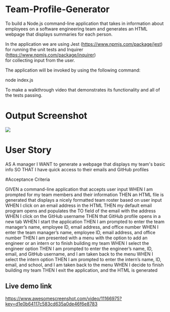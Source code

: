 # Team-Profile-Generator

To build a Node.js command-line application that takes in information about employees 
on a software engineering team and generates an HTML webpage that displays summaries for each person.

In the application we are using Jest (https://www.npmjs.com/package/jest)  
for running the unit tests and Inquirer (https://www.npmjs.com/package/inquirer)  
for collecting input from the user. 

The application will be invoked by using the following command:

node index.js

To make a walkthrough video that demonstrates its functionality and all of the tests passing. 

# Output Screenshot

<img src="./assets/screenshot.png">

# User Story

AS A manager
I WANT to generate a webpage that displays my team's basic info
SO THAT I have quick access to their emails and GitHub profiles

#Acceptance Criteria

GIVEN a command-line application that accepts user input
WHEN I am prompted for my team members and their information
THEN an HTML file is generated that displays a nicely formatted team roster based on user input
WHEN I click on an email address in the HTML
THEN my default email program opens and populates the TO field of the email with the address
WHEN I click on the GitHub username
THEN that GitHub profile opens in a new tab
WHEN I start the application
THEN I am prompted to enter the team manager’s name, employee ID, email address, and office number
WHEN I enter the team manager’s name, employee ID, email address, and office number
THEN I am presented with a menu with the option to add an engineer or an intern or to finish building my team
WHEN I select the engineer option
THEN I am prompted to enter the engineer’s name, ID, email, and GitHub username, and I am taken back to the menu
WHEN I select the intern option
THEN I am prompted to enter the intern’s name, ID, email, and school, and I am taken back to the menu
WHEN I decide to finish building my team
THEN I exit the application, and the HTML is generated

## Live demo link

https://www.awesomescreenshot.com/video/11166975?key=d1e0b64117c583cd635a0de46f6e8783
